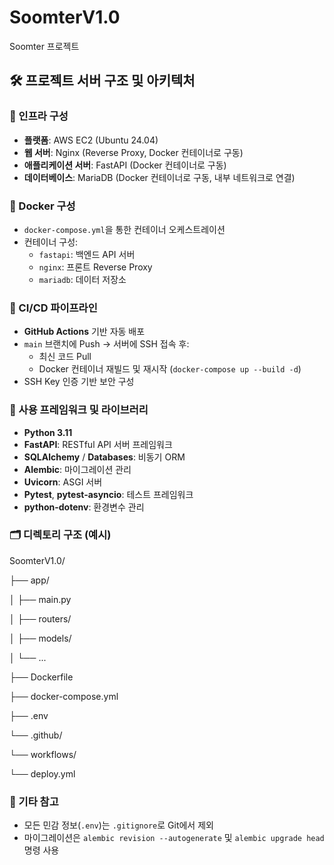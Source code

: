 # SoomterV1.0
Soomter 프로젝트

## 🛠️ 프로젝트 서버 구조 및 아키텍처

### 🧱 인프라 구성
- **플랫폼**: AWS EC2 (Ubuntu 24.04)
- **웹 서버**: Nginx (Reverse Proxy, Docker 컨테이너로 구동)
- **애플리케이션 서버**: FastAPI (Docker 컨테이너로 구동)
- **데이터베이스**: MariaDB (Docker 컨테이너로 구동, 내부 네트워크로 연결)

### 🐳 Docker 구성
- `docker-compose.yml`을 통한 컨테이너 오케스트레이션
- 컨테이너 구성:
  - `fastapi`: 백엔드 API 서버
  - `nginx`: 프론트 Reverse Proxy
  - `mariadb`: 데이터 저장소

### 🔁 CI/CD 파이프라인
- **GitHub Actions** 기반 자동 배포
- `main` 브랜치에 Push → 서버에 SSH 접속 후:
  - 최신 코드 Pull
  - Docker 컨테이너 재빌드 및 재시작 (`docker-compose up --build -d`)
- SSH Key 인증 기반 보안 구성

### 🧩 사용 프레임워크 및 라이브러리
- **Python 3.11**
- **FastAPI**: RESTful API 서버 프레임워크
- **SQLAlchemy** / **Databases**: 비동기 ORM
- **Alembic**: 마이그레이션 관리
- **Uvicorn**: ASGI 서버
- **Pytest**, **pytest-asyncio**: 테스트 프레임워크
- **python-dotenv**: 환경변수 관리

### 🗂️ 디렉토리 구조 (예시)

SoomterV1.0/

├── app/

│ ├── main.py

│ ├── routers/

│ ├── models/

│ └── ...

├── Dockerfile

├── docker-compose.yml

├── .env

└── .github/

└── workflows/

└── deploy.yml

### 📝 기타 참고
- 모든 민감 정보(`.env`)는 `.gitignore`로 Git에서 제외
- 마이그레이션은 `alembic revision --autogenerate` 및 `alembic upgrade head` 명령 사용


